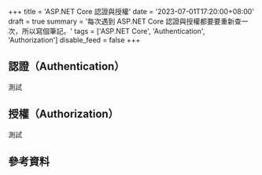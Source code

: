 +++
title = 'ASP.NET Core 認證與授權'
date = '2023-07-01T17:20:00+08:00'
draft = true
summary = '每次遇到 ASP.NET Core 認證與授權都要要重新查一次，所以寫個筆記。'
tags = ['ASP.NET Core', 'Authentication', 'Authorization']
disable_feed = false
+++

## 認證（Authentication）
測試

## 授權（Authorization）
測試

## 參考資料
